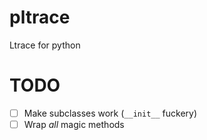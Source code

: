 # pltrace
Ltrace for python

# TODO
- [ ] Make subclasses work (`__init__` fuckery)
- [ ] Wrap _all_ magic methods  
